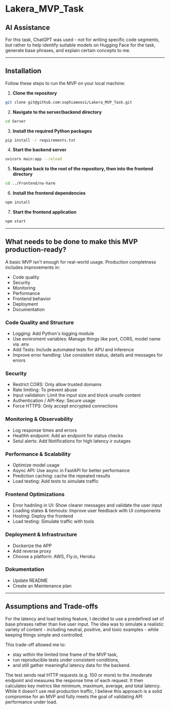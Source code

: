 # Lakera_MVP_Task
## AI Assistance
For this task, ChatGPT was used - not for writing specific code segments, but rather to help identify suitable models on Hugging Face for the task, generate base phrases, and explain certain concepts to me.

---
## Installation 
Follow these steps to run the MVP on your local machine:

1. **Clone the repository**  
```bash
git clone git@github.com:sophiamoos1/Lakera_MVP_Task.git
```

2. **Navigate to the server/backend directory**
```bash
cd Server
```


3. **Install the required Python packages**
```bash
pip install -r requirements.txt
```

4. **Start the backend server**
```bash
uvicorn main:app --reload
```

5. **Navigate back to the root of the repository, then into the frontend directory**
```bash
cd ../Frontend/no-harm
```

6. **Install the frontend dependencies**
```bash
npm install
```

7. **Start the frontend application**
```bash
npm start
```
---
##  What needs to be done to make this MVP production-ready?
A basic MVP isn't enough for real-world usage. Production completness includes improvements in:
- Code quality
- Security
- Monitoring
- Performance
- Frontend behavior
- Deployment
- Documentation

### Code Quality and Structure
- Logging: Add Python's logging module
- Use evniroment variables: Manage things like port, CORS, model name via .env
- Add Tests: Include automated tests for APU and inference
- Improve error handling: Use consistent status, details and messages for errors

### Security 
- Restrict CORS: Only allow trusted domains
- Rate limiting: To prevent abuse
- Input validation: Limit the input size and block unsafe content
- Authentication / API-Key: Secure usage
- Force HTTPS: Only accept encrypted connections

### Monitoring & Observability
- Log response times and errors
- Healthh endpoint: Add an endpoint for status checks
- Setul alerts: Add Notifications for high latency ir outages

### Performance & Scalability
- Optimize model usage
- Async API: Use async in FastAPI for better performance
- Prediction caching: cache the repeated results
- Load testing: Add tests to simulate traffic

### Frontend Optimizations
- Error hadnling in UI: Show clearer messages and validate the user input
- Loading states & tiemouts: Improve user feedback with UI components
- Hosting: Deploy the frontend
- Load testing: Simulate traffic with tools

### Deployment & Infrastructure 
- Dockerize the APP
- Add reverse proxy
- Choose a platform: AWS, Fly.io, Heroku

### Dokumentation 
- Update README
- Create an Maintenance plan
___

## Assumptions and Trade-offs
For the latency and load testing feature, I decided to use a predefined set of base phrases rather than live user input. The idea was to simulate a realistic variety of content - including neutral, positive, and toxic examples - while keeping things simple and controlled.

This trade-off allowed me to:
- stay within the limited time frame of the MVP task,
- run reproducible tests under consistent conditions,
- and still gather meaningful latency data for the backend.
  
The test sends real HTTP requests (e.g. 100 or more) to the /moderate endpoint and measures the response time of each request. It then calculates key metrics like minimum, maximum, average, and total latency. While it doesn’t use real production traffic, I believe this approach is a solid compromise for an MVP and fully meets the goal of validating API performance under load.
